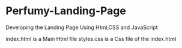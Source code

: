 # Perfumy-Landing-Page
Developing the Landing Page Using Html,CSS and JavaScript

index.html is a Main Html file
styles.css is a Css file of the index.html
